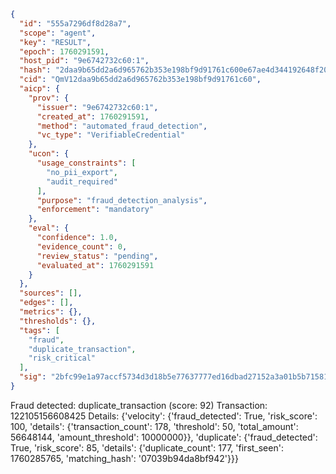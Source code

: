 ```json
{
  "id": "555a7296df8d28a7",
  "scope": "agent",
  "key": "RESULT",
  "epoch": 1760291591,
  "host_pid": "9e6742732c60:1",
  "hash": "2daa9b65dd2a6d965762b353e198bf9d91761c600e67ae4d344192648f209a43",
  "cid": "QmV12daa9b65dd2a6d965762b353e198bf9d91761c60",
  "aicp": {
    "prov": {
      "issuer": "9e6742732c60:1",
      "created_at": 1760291591,
      "method": "automated_fraud_detection",
      "vc_type": "VerifiableCredential"
    },
    "ucon": {
      "usage_constraints": [
        "no_pii_export",
        "audit_required"
      ],
      "purpose": "fraud_detection_analysis",
      "enforcement": "mandatory"
    },
    "eval": {
      "confidence": 1.0,
      "evidence_count": 0,
      "review_status": "pending",
      "evaluated_at": 1760291591
    }
  },
  "sources": [],
  "edges": [],
  "metrics": {},
  "thresholds": {},
  "tags": [
    "fraud",
    "duplicate_transaction",
    "risk_critical"
  ],
  "sig": "2bfc99e1a97accf5734d3d18b5e77637777ed16dbad27152a3a01b5b7158161a"
}
```

Fraud detected: duplicate_transaction (score: 92)
Transaction: 122105156608425
Details: {'velocity': {'fraud_detected': True, 'risk_score': 100, 'details': {'transaction_count': 178, 'threshold': 50, 'total_amount': 56648144, 'amount_threshold': 10000000}}, 'duplicate': {'fraud_detected': True, 'risk_score': 85, 'details': {'duplicate_count': 177, 'first_seen': 1760285765, 'matching_hash': '07039b94da8bf942'}}}